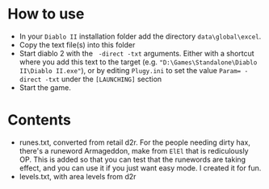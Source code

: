 # How to use
- In your `Diablo II` installation folder add the directory `data\global\excel`. 
- Copy the text file(s) into this folder
- Start diablo 2 with the ` -direct -txt` arguments. Either with a shortcut where you add this text to the target (e.g. `"D:\Games\Standalone\Diablo II\Diablo II.exe"`), or by editing `Plugy.ini` to set the value `Param= -direct -txt` under the `[LAUNCHING]` section
- Start the game.

# Contents
- runes.txt, converted from retail d2r. For the people needing dirty hax, there's a runeword Armageddon, make from `ElEl` that is rediculously OP. This is added so that you can test that the runewords are taking effect, and you can use it if you just want easy mode. I created it for fun. 
- levels.txt, with area levels from d2r